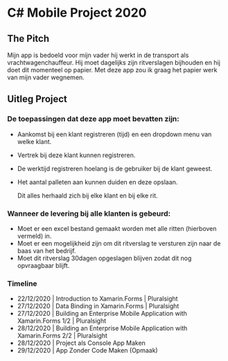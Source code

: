 # C# Mobile Project 2020
## The Pitch
Mijn app is bedoeld voor mijn vader hij werkt in de transport als vrachtwagenchauffeur.
Hij moet dagelijks zijn ritverslagen bijhouden en hij doet dit momenteel op papier.
Met deze app zou ik graag het papier werk van mijn vader wegnemen. 

## Uitleg Project

### De toepassingen dat deze app moet bevatten zijn:
- Aankomst bij een klant registreren (tijd) en een dropdown menu van welke klant. 
- Vertrek bij deze klant kunnen registreren.
- De werktijd registreren hoelang is de gebruiker bij de klant geweest. 
- Het aantal palleten aan kunnen duiden en deze opslaan.

  Dit alles herhaald zich bij elke klant en bij elke rit.


### Wanneer de levering bij alle klanten is gebeurd:
- Moet er een excel bestand gemaakt worden met alle ritten (hierboven vermeld) in.
- Moet er een mogelijkheid zijn om dit ritverslag te versturen zijn naar de baas van het bedrijf.
- Moet dit ritverslag 30dagen opgeslagen blijven zodat dit nog opvraagbaar blijft.

### Timeline
- 22/12/2020 | Introduction to Xamarin.Forms | Pluralsight
- 27/12/2020 | Data Binding in Xamarin.Forms | Pluralsight
- 27/12/2020 | Building an Enterprise Mobile Application with Xamarin.Forms 1/2 | Pluralsight
- 28/12/2020 | Building an Enterprise Mobile Application with Xamarin.Forms 2/2 | Pluralsight
- 28/12/2020 | Project als Console App Maken
- 29/12/2020 | App Zonder Code Maken (Opmaak) 
